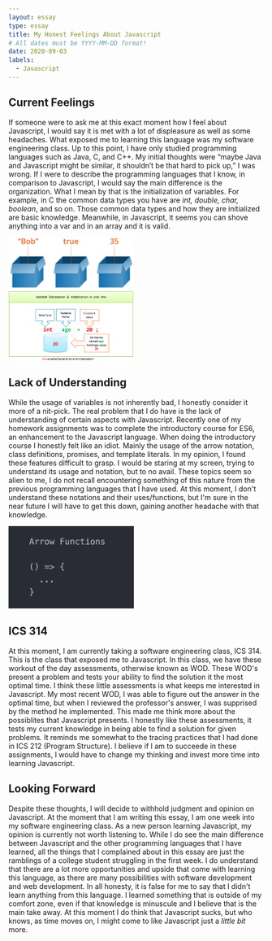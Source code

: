 ```yaml
---
layout: essay
type: essay
title: My Honest Feelings About Javascript
# All dates must be YYYY-MM-DD format!
date: 2020-09-03
labels:
  - Javascript
---
```


## Current Feelings

If someone were to ask me at this exact moment how I feel about Javascript, I would say it is met with a lot of displeasure as well as some headaches. What exposed me to learning this language was my software engineering class. Up to this point, I have only studied programming languages such as Java, C, and C++. My initial thoughts were “maybe Java and Javascript might be similar, it shouldn’t be that hard to pick up,” I was wrong. If I were to describe the programming languages that I know, in comparison to Javascript, I would say the main difference is the organization. What I mean by that is the initialization of variables. For example, in C the common data types you have are *int, double, char, boolean*, and so on. Those common data types and how they are initialized are basic knowledge. Meanwhile, in Javascript, it seems you can shove anything into a var and in an array and it is valid.

<img src="../images/js.png" width="49%" style="display:inline;">
<div style="display:inline;width:5px;"></div>
<img src="../images/variableDec.png" width="49%" style="display:block;">

## Lack of Understanding

While the usage of variables is not inherently bad, I honestly consider it more of a nit-pick. The real problem that I do have is the lack of understanding of certain aspects with Javascript. Recently one of my homework assignments was to complete the introductory course for ES6, an enhancement to the Javascript language. When doing the introductory course I honestly felt like an idiot. Mainly the usage of the arrow notation, class definitions, promises, and template literals. In my opinion, I found these features difficult to grasp. I would be staring at my screen, trying to understand its usage and notation, but to no avail. These topics seem so alien to me, I do not recall encountering something of this nature from the previous programming languages that I have used. At this moment, I don't understand these notations and their uses/functions, but I'm sure in the near future I will have to get this down, gaining another headache with that knowledge.

<img src="../images/arrow.png" width="49%" style="display:inline;">

## ICS 314

At this moment, I am currently taking a software engineering class, ICS 314. This is the class that exposed me to Javascript. In this class, we have these workout of the day assessments, otherwise known as WOD. These WOD's present a problem and tests your ability to find the solution it the most optimal time. I think these little assessments is what keeps me interested in Javascript. My most recent WOD, I was able to figure out the answer in the optimal time, but when I reviewed the professor's answer, I was supprised by the method he implemented. This made me think more about the possiblites that Javascript presents. I honestly like these assessments, it tests my current knowledge in being able to find a solution for given problems. It reminds me somewhat to the tracing practices that I had done in ICS 212 (Program Structure). I believe if I am to succeede in these assignments, I would have to change my thinking and invest more time into learning Javascript.

## Looking Forward

Despite these thoughts, I will decide to withhold judgment and opinion on Javascript. At the moment that I am writing this essay, I am one week into my software engineering class. As a new person learning Javascript, my opinion is currently not worth listening to. While I do see the main difference between Javascript and the other programming languages that I have learned, all the things that I complained about in this essay are just the ramblings of a college student struggling in the first week. I do understand that there are a lot more opportunities and upside that come with learning this language, as there are many possibilities with software development and web development. In all honesty, it is false for me to say that I didn't learn anything from this language. I learned something that is outside of my comfort zone, even if that knowledge is minuscule and I believe that is the main take away. At this moment I do think that Javascript sucks, but who knows, as time moves on, I might come to like Javascript just a *little bit* more.
